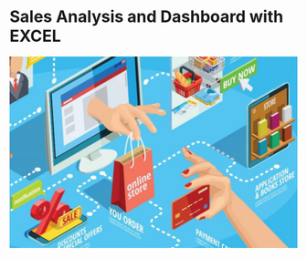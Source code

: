 # Sales Analysis and Dashboard with EXCEL
![Ecommerce sales logo](https://github.com/jyoti7770/sales_data_analysis/blob/main/worldwide-ecommerce-sales.jpg)
